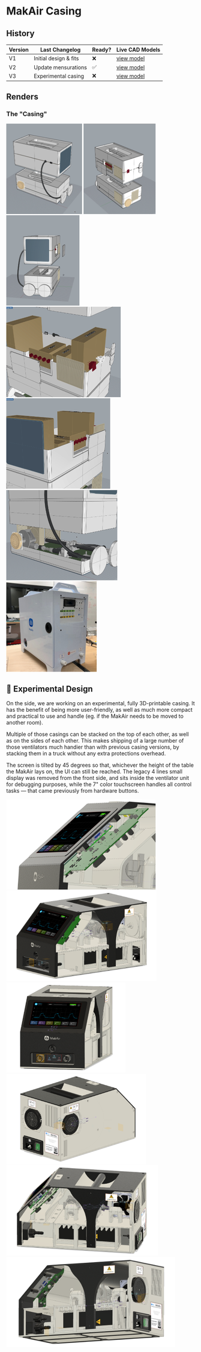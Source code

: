 # MakAir Casing

## History

| Version | Last Changelog | Ready? | Live CAD Models |
| ------- | -------------- | ------ | --------------- |
| V1 | Initial design & fits | ❌ | [view model](https://a360.co/2JyIU9P)
| V2 | Update mensurations | ✅ | [view model](https://a360.co/2RlnfGp)
| V3 | Experimental casing | ❌ | [view model](https://a360.co/2BoKPgj)

## Renders

### The "Casing"

<p>
  <img alt="Casing Render" src="./res/schemes/V2/Casing%20(Render%201).png" height="240">
  <img alt="Casing Render" src="./res/schemes/V2/Casing%20(Render%202).png" height="240">
  <img alt="Casing Render" src="./res/schemes/V2/Casing%20(Render%204).png" height="240">
  <img alt="Casing Render" src="./res/schemes/V2/Casing%20(Render%206).png" height="240">
  <img alt="Casing Render" src="./res/schemes/V2/Casing%20(Render%207).png" height="240">
  <img alt="Casing Render" src="./res/schemes/V2/Casing%20(Render%208).png" height="240">
  <img alt="Casing Assembly" src="./res/schemes/V2/Casing%20(Assembly%201).jpg" height="240">
</p>

## 🚀 Experimental Design

On the side, we are working on an experimental, fully 3D-printable casing. It has the benefit of being more user-friendly, as well as much more compact and practical to use and handle (eg. if the MakAir needs to be moved to another room).

Multiple of those casings can be stacked on the top of each other, as well as on the sides of each other. This makes shipping of a large number of those ventilators much handier than with previous casing versions, by stacking them in a truck without any extra protections overhead.

The screen is tilted by 45 degrees so that, whichever the height of the table the MakAir lays on, the UI can still be reached. The legacy 4 lines small display was removed from the front side, and sits inside the ventilator unit for debugging purposes, while the 7" color touchscreen handles all control tasks — that came previously from hardware buttons.

<p>
  <img alt="Experimental Casing Render" src="./res/schemes/Experimental/V3/Casing%20(Render%201).png" height="240">
  <img alt="Experimental Casing Render" src="./res/schemes/Experimental/V3/Casing%20(Render%202).png" height="240">
  <img alt="Experimental Casing Render" src="./res/schemes/Experimental/V3/Casing%20(Render%203).png" height="240">
  <img alt="Experimental Casing Render" src="./res/schemes/Experimental/V3/Casing%20(Render%204).png" height="240">
  <img alt="Experimental Casing Render" src="./res/schemes/Experimental/V3/Casing%20(Render%205).png" height="240">
  <img alt="Experimental Casing Render" src="./res/schemes/Experimental/V3/Casing%20(Render%206).png" height="240">
</p>

